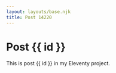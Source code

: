```yaml
---
layout: layouts/base.njk
title: Post 14220
---
```


# Post {{ id }}

This is post {{ id }} in my Eleventy project.
